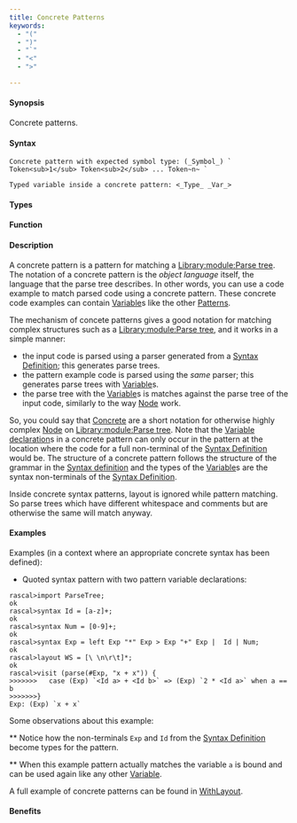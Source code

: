 ```yaml
---
title: Concrete Patterns
keywords:
  - "("
  - ")"
  - "`"
  - "<"
  - ">"

---
```


#### Synopsis

Concrete patterns.

#### Syntax

```rascal
Concrete pattern with expected symbol type: (_Symbol_) ` Token<sub>1</sub> Token<sub>2</sub> ... Token~n~ `
```
```rascal
Typed variable inside a concrete pattern: <_Type_ _Var_>
```

#### Types

#### Function

#### Description

A concrete pattern is a pattern for matching a [Library:module:Parse tree](/docs//Library/ParseTree). The notation of a concrete pattern is the *object language* itself, the language that the parse tree describes. 
In other words, you can use a code example to match parsed code using a concrete pattern. These concrete code examples can contain [Variable](/docs//Rascal/Patterns/Variable)s like the other [Patterns](/docs//Rascal/Patterns).

The mechanism of concete patterns gives a good notation for matching complex structures such as a [Library:module:Parse tree](/docs//Library/ParseTree), and it works in a simple manner:
   
   * the input code is parsed using a parser generated from a [Syntax Definition](/docs//Rascal/Declarations/SyntaxDefinition); this generates parse trees.
   * the pattern example code is parsed using the *same* parser; this generates parse trees with [Variable](/docs//Rascal/Patterns/Variable)s.
   * the parse tree with the [Variable](/docs//Rascal/Patterns/Variable)s is matches against the parse tree of the input code, similarly to the way [Node](/docs//Rascal/Patterns/Node) work.     
 
So, you could say that [Concrete](/docs//Rascal/Patterns/Concrete) are a short notation for otherwise highly complex [Node](/docs//Rascal/Patterns/Node) on [Library:module:Parse tree](/docs//Library/ParseTree).  Note that the [Variable declaration](/docs//Rascal/Patterns/VariableDeclaration)s in a concrete pattern can
only occur in the pattern at the location where the code for a full non-terminal of the [Syntax Definition](/docs//Rascal/Declarations/SyntaxDefinition) would be. The structure of a concrete pattern follows the structure of the 
grammar in the [Syntax definition](/docs//Rascal/Declarations/SyntaxDefinition) and the types of the [Variable](/docs//Rascal/Patterns/Variable)s are the syntax non-terminals of the [Syntax Definition](/docs//Rascal/Declarations/SyntaxDefinition).  

Inside concrete syntax patterns, layout is ignored while pattern matching. So parse trees which have different whitespace and comments but are otherwise the same will match anyway.

#### Examples

Examples (in a context where an appropriate concrete syntax has been defined):

*  Quoted syntax pattern with two pattern variable declarations:

```rascal-shell
rascal>import ParseTree;
ok
rascal>syntax Id = [a-z]+;
ok
rascal>syntax Num = [0-9]+;
ok
rascal>syntax Exp = left Exp "*" Exp > Exp "+" Exp |  Id | Num;
ok
rascal>layout WS = [\ \n\r\t]*;
ok
rascal>visit (parse(#Exp, "x + x")) {
>>>>>>>   case (Exp) `<Id a> + <Id b>` => (Exp) `2 * <Id a>` when a == b
>>>>>>>}
Exp: (Exp) `x + x`
```
Some observations about this example:

** Notice how the non-terminals `Exp` and `Id` from the [Syntax Definition](/docs//Rascal/Declarations/SyntaxDefinition) become types for the pattern.

** When this example pattern actually matches the variable `a` is bound and can be used again like any other [Variable](/docs//Rascal/Patterns/Variable). 


A full example of concrete patterns can be found in [WithLayout](/docs//Recipes/Languages/Exp/Concrete/WithLayout).

#### Benefits


